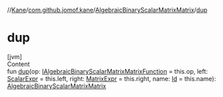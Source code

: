 //[Kane](../../index.md)/[com.github.jomof.kane](../index.md)/[AlgebraicBinaryScalarMatrixMatrix](index.md)/[dup](dup.md)



# dup  
[jvm]  
Content  
fun [dup](dup.md)(op: [IAlgebraicBinaryScalarMatrixMatrixFunction](../-i-algebraic-binary-scalar-matrix-matrix-function/index.md) = this.op, left: [ScalarExpr](../-scalar-expr/index.md) = this.left, right: [MatrixExpr](../-matrix-expr/index.md) = this.right, name: [Id](../../com.github.jomof.kane.impl/index.md#%5Bcom.github.jomof.kane.impl%2FId%2F%2F%2FPointingToDeclaration%2F%5D%2FClasslikes%2F-499012456) = this.name): [AlgebraicBinaryScalarMatrixMatrix](index.md)  




